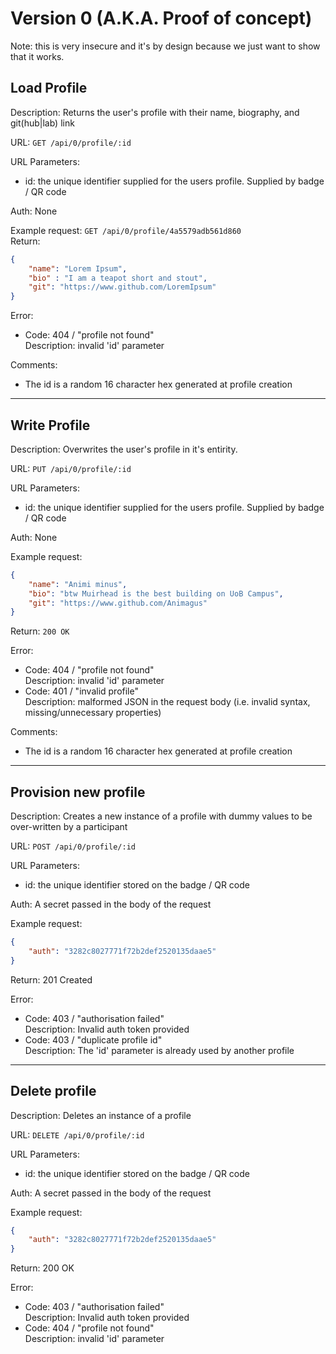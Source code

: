 # Version 0 (A.K.A. Proof of concept)
Note: this is very insecure and it's by design because we just want to show that it works.

## Load Profile
Description: Returns the user's profile with their name, biography, and git(hub|lab) link

URL:  `GET /api/0/profile/:id`

URL Parameters:  
 - id: the unique identifier supplied for the users profile. Supplied by badge / QR code

Auth: None

Example request: `GET /api/0/profile/4a5579adb561d860`  
Return:
```JSON
{
    "name": "Lorem Ipsum",
    "bio" : "I am a teapot short and stout",
    "git": "https://www.github.com/LoremIpsum"
}
```
Error:  
 - Code: 404 / "profile not found"  
   Description: invalid 'id' parameter

Comments:
 - The id is a random 16 character hex generated at profile creation 

 ---

## Write Profile
Description: Overwrites the user's profile in it's entirity.

URL: `PUT /api/0/profile/:id`

URL Parameters:  
 - id: the unique identifier supplied for the users profile. Supplied by badge / QR code

Auth: None

Example request:
```JSON
{
    "name": "Animi minus",
    "bio": "btw Muirhead is the best building on UoB Campus",
    "git": "https://www.github.com/Animagus"
}
```
Return: `200 OK`

Error:
 - Code: 404 / "profile not found"  
   Description: invalid 'id' parameter
 - Code: 401 / "invalid profile"  
   Description: malformed JSON in the request body (i.e. invalid syntax, missing/unnecessary properties)

Comments: 
 - The id is a random 16 character hex generated at profile creation 

---

 ## Provision new profile
 Description: Creates a new instance of a profile with dummy values to be over-written by a participant

 URL: `POST /api/0/profile/:id`

 URL Parameters:
  - id: the unique identifier stored on the badge / QR code

Auth: A secret passed in the body of the request

Example request:
```JSON
{
    "auth": "3282c8027771f72b2def2520135daae5"
}
```
Return: 201 Created

Error:
 - Code: 403 / "authorisation failed"  
   Description: Invalid auth token provided
 - Code: 403 / "duplicate profile id"  
   Description: The 'id' parameter is already used by another profile

---

## Delete profile
Description: Deletes an instance of a profile

URL: `DELETE /api/0/profile/:id`

URL Parameters:
 - id: the unique identifier stored on the badge / QR code

Auth: A secret passed in the body of the request

Example request:
```JSON
{
    "auth": "3282c8027771f72b2def2520135daae5"
}
```

Return: 200 OK

Error:
 - Code: 403 / "authorisation failed"  
   Description: Invalid auth token provided
 - Code: 404 / "profile not found"  
   Description: invalid 'id' parameter
